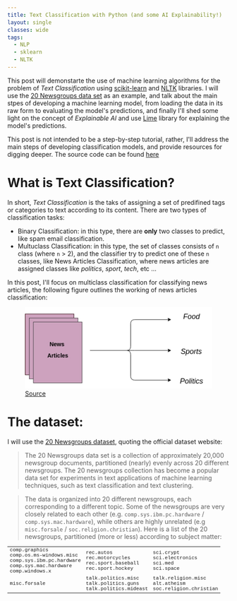 ```yaml
---
title: Text Classification with Python (and some AI Explainability!)
layout: single
classes: wide
tags:
  - NLP
  - sklearn
  - NLTK
---
```


This post will demonstarte the use of machine learning algorithms for the problem of *Text Classification* using [scikit-learn](https://scikit-learn.org/stable/) and [NLTK](https://www.nltk.org/) libraries. I will use the [20 Newsgroups data set](http://qwone.com/~jason/20Newsgroups/) as an example, and talk about the main stpes of developing a machine learning model, from loading the data in its raw form to evaluating the model's predictions, and finally I'll shed some light on the concept of *Explainable AI* and use [Lime](https://github.com/marcotcr/lime) library for explaining the model's predictions.

This post is not intended to be a step-by-step tutorial, rather, I'll address the main steps of developing classification models, and provide resources for digging deeper. The source code can be found [here](https://github.com/Reslan-Tinawi/20-newsgroups-Text-Classification)

# What is Text Classification?

In short, *Text Classification* is the taks of assigning a set of predifined tags or categories to text according to its content. There are two types of classification tasks:

- Binary Classification: in this type, there are **only** two classes to predict, like spam email classification.
- Multuclass Classification: in this type, the set of classes consists of `n` class (where `n` > 2), and the classifier try to predict one of these `n` classes, like News Articles Classification, where news articles are assigned classes like *politics*, *sport*, *tech*, etc ...

In this post, I'll focus on multiclass classification for classifying news articles, the following figure outlines the working of news articles classification:

<figure>
    <a href="/assets/images/text-classification-post-assets/news-articles-classification.jpg">
        <img src="/assets/images/text-classification-post-assets/news-articles-classification.jpg">
    </a>
    <figcaption><a href="https://www.analyticsvidhya.com/blog/2018/04/a-comprehensive-guide-to-understand-and-implement-text-classification-in-python/">Source</a></figcaption>
</figure>

# The dataset:

I will use the [20 Newsgroups dataset](http://qwone.com/~jason/20Newsgroups/), quoting the official dataset website:

> The 20 Newsgroups data set is a collection of approximately 20,000 newsgroup documents, partitioned (nearly) evenly across 20 different newsgroups. The 20 newsgroups collection has become a popular data set for experiments in text applications of machine learning techniques, such as text classification and text clustering.

> The data is organized into 20 different newsgroups, each corresponding to a different topic. Some of the newsgroups are very closely related to each other (e.g. `comp.sys.ibm.pc.hardware` / `comp.sys.mac.hardware`), while others are highly unrelated (e.g `misc.forsale` / `soc.religion.christian`). Here is a list of the 20 newsgroups, partitioned (more or less) according to subject matter: 

<table style='font-family:"Courier New", Courier, monospace; font-size:80%'>
    <tr>
        <td>comp.graphics<br>comp.os.ms-windows.misc<br>comp.sys.ibm.pc.hardware<br>comp.sys.mac.hardware<br>comp.windows.x
        </td>
        <td>rec.autos<br>rec.motorcycles<br>rec.sport.baseball<br>rec.sport.hockey</td>
        <td>sci.crypt<br>sci.electronics<br>sci.med<br>sci.space</td>
    </tr>
    <tr>
        <td>misc.forsale</td>
        <td>talk.politics.misc<br>talk.politics.guns<br>talk.politics.mideast</td>
        <td>talk.religion.misc<br>alt.atheism<br>soc.religion.christian</td>
    </tr>
</table>

